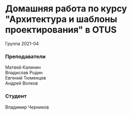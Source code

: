 # Домашняя работа по курсу "Архитектура и шаблоны проектирования" в OTUS

Группа 2021-04

### Преподаватели
Матвей Калинин<br>
Владислав Родин<br>
Евгений Тюменцев<br>
Андрей Волков

### Студент
Владимир Черников<br>

